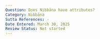 ```yaml
---
Question: Does Nibbāna have attributes?
Category: Nibbāna
Sutta References: -
Date Entered: March 30, 2025
Review Status: Not started
---
```


